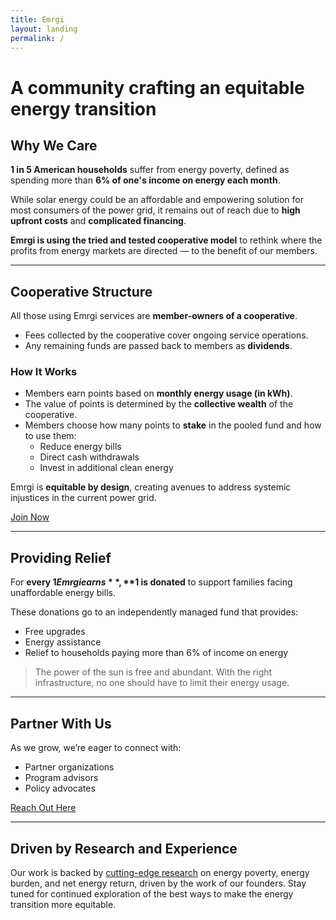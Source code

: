 ```yaml
---
title: Emrgi
layout: landing
permalink: /
---
```


# A community crafting an equitable energy transition

## Why We Care

**1 in 5 American households** suffer from energy poverty, defined as spending more than **6% of one's income on energy each month**.

While solar energy could be an affordable and empowering solution for most consumers of the power grid, it remains out of reach due to **high upfront costs** and **complicated financing**.

**Emrgi is using the tried and tested cooperative model** to rethink where the profits from energy markets are directed — to the benefit of our members.

---

## Cooperative Structure

All those using Emrgi services are **member-owners of a cooperative**.

- Fees collected by the cooperative cover ongoing service operations.
- Any remaining funds are passed back to members as **dividends**.

### How It Works

- Members earn points based on **monthly energy usage (in kWh)**.
- The value of points is determined by the **collective wealth** of the cooperative.
- Members choose how many points to **stake** in the pooled fund and how to use them:
  - Reduce energy bills
  - Direct cash withdrawals
  - Invest in additional clean energy

Emrgi is **equitable by design**, creating avenues to address systemic injustices in the current power grid.

<div class="centered">
<a href="https://emrgi.com/enroll" class="button">Join Now</a>
</div>

---

## Providing Relief

For **every $1 Emrgi earns**, **$1 is donated** to support families facing unaffordable energy bills.

These donations go to an independently managed fund that provides:

- Free upgrades
- Energy assistance
- Relief to households paying more than 6% of income on energy

> The power of the sun is free and abundant. With the right infrastructure, no one should have to limit their energy usage.

---

## Partner With Us

As we grow, we’re eager to connect with:

- Partner organizations
- Program advisors
- Policy advocates

[Reach Out Here](https://www.emrgi.com/contact)

---
## Driven by Research and Experience

Our work is backed by [cutting-edge research](https://www.nature.com/articles/s41467-021-27673-y) on energy poverty, energy burden, and net energy return, driven by the work of our founders. Stay tuned for continued exploration of the best ways to make the energy transition more equitable.
